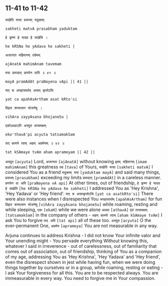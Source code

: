 ## 11-41 to 11-42


```shloka-sa
सखेति मत्वा प्रसभम् यदुक्तम्
```
```shloka-sa-hk
sakheti matvA prasabham yaduktam
```
```shloka-sa
हे कृष्ण हे यादव हे सखेति ।
```
```shloka-sa-hk
he kRSNa he yAdava he sakheti |
```
```shloka-sa
अजानता महिमानम् तवेमम्
```
```shloka-sa-hk
ajAnatA mahimAnam tavemam
```
```shloka-sa
मया प्रमादात् प्रणयेन वापि ॥ ४१ ॥
```
```shloka-sa-hk
mayA pramAdAt praNayena vApi || 41 ||
```

```shloka-sa
यत् च अपहासार्थम् असत् कृतोऽसि
```
```shloka-sa-hk
yat ca apahAsArtham asat kRto'si
```
```shloka-sa
विहार शय्यासन भोजनेषु ।
```
```shloka-sa-hk
vihAra zayyAsana bhojaneSu |
```
```shloka-sa
एकोऽथवाऽपि अच्युत तत्समक्षम्
```
```shloka-sa-hk
eko'thavA'pi acyuta tatsamakSam
```
```shloka-sa
तत् क्षामये त्वाम् अहम् अप्रमेयम् ॥ ४२ ॥
```
```shloka-sa-hk
tat kSAmaye tvAm aham aprameyam || 42 ||
```

`अच्युत` `[acyuta]` Lord, `अजानता` `[ajAnatA]` without knowing `इमम् महिमानम्` `[imam mahimAnam]` this greatness `तव` `[tava]` of Yours, `सखेति मत्वा` `[sakheti matvA]` I considered You as a friend `यदुक्तम् मया` `[yaduktam mayA]` and said many things, `प्रसभम्` `[prasabham]` exceeding my limits `प्रमादात्` `[pramAdAt]` in a careless manner. `प्रणयेन वा अपि` `[praNayena vA api]` At other times, out of friendship, `हे कृष्ण हे यादव हे सखेति` `[he kRSNa he yAdava he sakheti]` I addressed You as 'Hey Krishna', 'Hey Yadava' or 'Hey friend'. `यत् च असत्कृतोऽसि` `[yat ca asatkRto'si]` There were also instances when I disrespected You `अपहासार्थम्` `[apahAsArtham]` for fun `विहार शय्यासन भोजनेषु` `[vihAra zayyAsana bhojaneSu]` while roaming, resting and while sleeping, `एकः` `[ekaH]` while we were alone `अथवा` `[athavA]` or `तत्समक्षम्` `[tatsamakSam]` in the company of others - `अहम् क्षामये त्वाम्` `[aham kSAmaye tvAm]` I ask You to forgive `तत् अपि` `[tat api]` all of these too. `अच्युत` `[acyuta]` O the ever-permanent One, `अप्रमेय` `[aprameya]` You are not measurable in any way.

Arjuna continues to address Krishna - I did not know Your infinite valor and Your unending might - You pervade everything 
Without knowing this, whatever I said in irreverence - out of carelessness, out of familiarity that comes out of association, out of friendship, thinking of You as a companion of my age, addressing You as 'Hey Krishna', 'Hey Yadava' and 'Hey friend', even the disrespect shown in jest while having fun, when we were doing things together by ourselves or in a group, while roaming, resting or eating - I ask Your forgiveness for all this. 
You are to be respected always. You are immeasurable in every way. You need to forgive me in Your compassion.

